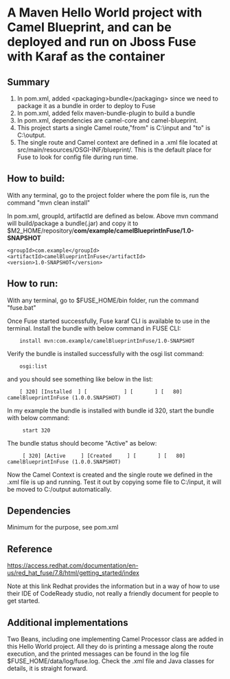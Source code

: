 # A Maven Hello World project with Camel Blueprint, and can be deployed and run on Jboss Fuse with Karaf as the container
## Summary
1. In pom.xml, added \<packaging>bundle\</packaging> since we need to package it as a bundle in order to deploy to Fuse
2. In pom.xml, added felix maven-bundle-plugin to build a bundle 
3. In pom.xml, dependencies are camel-core and camel-blueprint.
4. This project starts a single Camel route,"from" is C:\input and "to" is C:\output. 
5. The single route and Camel context are defined in a .xml file located at src/main/resources/OSGI-INF/blueprint/. 
This is the default place for Fuse  to look for config file during run time.

## How to build:
With any terminal, go to the project folder where the pom file is, run the command "mvn clean install"

In pom.xml, groupId, artifactId are defined as below. Above mvn command will build/package a bundle(.jar) and copy it to
$M2_HOME/repository/**com/example/camelBlueprintInFuse/1.0-SNAPSHOT**

    <groupId>com.example</groupId>
    <artifactId>camelBlueprintInFuse</artifactId>
    <version>1.0-SNAPSHOT</version>

## How to run:
With any terminal, go to $FUSE_HOME/bin folder, run the command "fuse.bat"

Once Fuse started successfully, Fuse karaf CLI is available to use in the terminal. 
Install the bundle with below command in FUSE CLI:

        install mvn:com.example/camelBlueprintInFuse/1.0-SNAPSHOT

Verify the bundle is installed successfully with the osgi list command:

        osgi:list
    
and you should see something like below in the list:

        [ 320] [Installed  ] [            ] [       ] [   80] camelBlueprintInFuse (1.0.0.SNAPSHOT)
In my example the bundle is installed with bundle id 320, start the bundle with below command:

         start 320
The bundle status should become "Active" as below:

         [ 320] [Active     ] [Created     ] [       ] [   80] camelBlueprintInFuse (1.0.0.SNAPSHOT)

Now the Camel Context is created and the single route we defined in the .xml file is up and running.
Test it out by copying some file to C:/input, it will be moved to C:/output automatically.

## Dependencies
Minimum for the purpose, see pom.xml

## Reference
https://access.redhat.com/documentation/en-us/red_hat_fuse/7.8/html/getting_started/index

Note at this link Redhat provides the information but in a way
of how to use their IDE of CodeReady studio, not really a friendly document for people to get started. 

## Additional implementations
Two Beans, including one implementing Camel Processor class are added in this Hello World project.
All they do is printing a message along the route execution, and the printed messages can be found 
in the log file $FUSE_HOME/data/log/fuse.log. Check the .xml file and Java classes 
for details, it is straight forward.